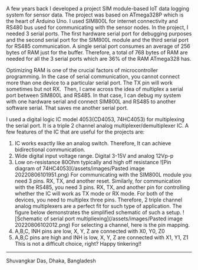 A few years back I developed a project SIM module-based IoT data logging system for sensor data. The project was based on ATmega328P which is the heart of Arduino Uno.  I used SIM800L for internet connectivity and RS480 bus used for communicating with the sensor nodes. In the project, I needed 3 serial ports. The first hardware serial port for debugging purposes and the second serial port for the SIM800L module and the third serial port for RS485 communication. A single serial port consumes an average of 256 bytes of RAM just for the buffer. Therefore, a total of 768 bytes of RAM are needed for all the 3 serial ports which are 36% of the RAM ATmega328 has.  

Optimizing RAM is one of the crucial factors of microcontroller programming.  In the case of serial communication, you cannot connect more than one device to a particular serial port. The TX pin will work sometimes but not RX.  Then, I came across the idea of multiplex a serial port between SIM800L and RS485. In that case, I can debug my system with one hardware serial and connect SIM800L and RS485 to another software serial. That saves me another serial port. 

I used a digital logic IC model 4053(CD4053, 74HC4053) for multiplexing the serial port. It is a triple 2 channel analog multiplexer/demultiplexer IC. A few features of the IC that are useful for the projects are:
1. IC works exactly like an analog switch. Therefore, It can achieve bidirectional communication.
2. Wide digital input voltage range. Digital 3-15V and analog 12Vp-p
3.  Low on-resistance 80Ohm typically and high off resistance
![Pin diagram of 74HC4053](/assets/images/Pasted image 20220806101951.png)
For communicating with the SIM800L module you need 3 pins. RX, TX, and another reset. Similarly, for communication with the RS485, you need 3 pins. RX, TX, and another pin for controlling whether the IC will work as TX mode or RX mode. For both of the devices, you need to multiplex three pins. Therefore, 2 triple channel analog multiplexers are a perfect fit for such type of application. The figure below demonstrates the simplified schematic of such a setup. 
![Schematic of serial port multipliexing](/assets/images/Pasted image 20220806102012.png)
For selecting a channel, here is the pin mapping. 
1. A,B,C, INH pins are low, X, Y, Z are connected with X0, Y0, Z0
2. A,B,C pins are high and INH is low, X, Y, Z are connected with X1, Y1, Z1
This is not a difficult choice, right? 
Happy tinkering!!

---
Shuvangkar Das, Dhaka, Bangladesh
